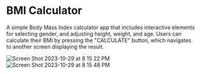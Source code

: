 # BMI Calculator

A simple Body Mass Index calculator app that includes interactive elements for selecting gender,
and adjusting height, weight, and age. Users can calculate their BMI by pressing the "CALCULATE" button,
which navigates to another screen displaying the result.


![Screen Shot 2023-10-29 at 8 15 22 PM](https://github.com/MostafaRadian/BMI_Calculator_fluuter/assets/46004434/937b7183-9e04-4963-a29a-49de952193ca) ![Screen Shot 2023-10-29 at 8 15 48 PM](https://github.com/MostafaRadian/BMI_Calculator_fluuter/assets/46004434/bdf0f0e6-e41d-43a1-8e36-6da2803abb04)
